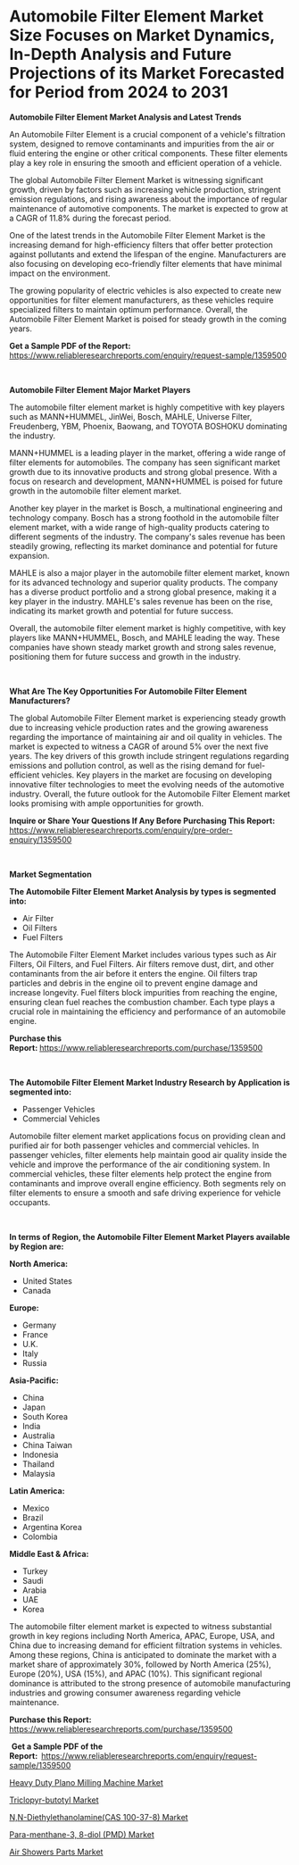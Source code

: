 <p><h1>Automobile Filter Element Market Size Focuses on Market Dynamics, In-Depth Analysis and Future Projections of its Market Forecasted for Period from 2024 to 2031</h1></p><p><strong>Automobile Filter Element Market Analysis and Latest Trends</strong></p>
<p><p>An Automobile Filter Element is a crucial component of a vehicle's filtration system, designed to remove contaminants and impurities from the air or fluid entering the engine or other critical components. These filter elements play a key role in ensuring the smooth and efficient operation of a vehicle.</p><p>The global Automobile Filter Element Market is witnessing significant growth, driven by factors such as increasing vehicle production, stringent emission regulations, and rising awareness about the importance of regular maintenance of automotive components. The market is expected to grow at a CAGR of 11.8% during the forecast period.</p><p>One of the latest trends in the Automobile Filter Element Market is the increasing demand for high-efficiency filters that offer better protection against pollutants and extend the lifespan of the engine. Manufacturers are also focusing on developing eco-friendly filter elements that have minimal impact on the environment.</p><p>The growing popularity of electric vehicles is also expected to create new opportunities for filter element manufacturers, as these vehicles require specialized filters to maintain optimum performance. Overall, the Automobile Filter Element Market is poised for steady growth in the coming years.</p></p>
<p><strong>Get a Sample PDF of the Report:&nbsp;</strong> <a href="https://www.reliableresearchreports.com/enquiry/request-sample/1359500">https://www.reliableresearchreports.com/enquiry/request-sample/1359500</a></p>
<p>&nbsp;</p>
<p><strong>Automobile Filter Element Major Market Players</strong></p>
<p><p>The automobile filter element market is highly competitive with key players such as MANN+HUMMEL, JinWei, Bosch, MAHLE, Universe Filter, Freudenberg, YBM, Phoenix, Baowang, and TOYOTA BOSHOKU dominating the industry. </p><p>MANN+HUMMEL is a leading player in the market, offering a wide range of filter elements for automobiles. The company has seen significant market growth due to its innovative products and strong global presence. With a focus on research and development, MANN+HUMMEL is poised for future growth in the automobile filter element market.</p><p>Another key player in the market is Bosch, a multinational engineering and technology company. Bosch has a strong foothold in the automobile filter element market, with a wide range of high-quality products catering to different segments of the industry. The company's sales revenue has been steadily growing, reflecting its market dominance and potential for future expansion.</p><p>MAHLE is also a major player in the automobile filter element market, known for its advanced technology and superior quality products. The company has a diverse product portfolio and a strong global presence, making it a key player in the industry. MAHLE's sales revenue has been on the rise, indicating its market growth and potential for future success.</p><p>Overall, the automobile filter element market is highly competitive, with key players like MANN+HUMMEL, Bosch, and MAHLE leading the way. These companies have shown steady market growth and strong sales revenue, positioning them for future success and growth in the industry.</p></p>
<p>&nbsp;</p>
<p><strong>What Are The Key Opportunities For Automobile Filter Element Manufacturers?</strong></p>
<p><p>The global Automobile Filter Element market is experiencing steady growth due to increasing vehicle production rates and the growing awareness regarding the importance of maintaining air and oil quality in vehicles. The market is expected to witness a CAGR of around 5% over the next five years. The key drivers of this growth include stringent regulations regarding emissions and pollution control, as well as the rising demand for fuel-efficient vehicles. Key players in the market are focusing on developing innovative filter technologies to meet the evolving needs of the automotive industry. Overall, the future outlook for the Automobile Filter Element market looks promising with ample opportunities for growth.</p></p>
<p><strong>Inquire or Share Your Questions If Any Before Purchasing This Report:</strong> <a href="https://www.reliableresearchreports.com/enquiry/pre-order-enquiry/1359500">https://www.reliableresearchreports.com/enquiry/pre-order-enquiry/1359500</a></p>
<p>&nbsp;</p>
<p><strong>Market Segmentation</strong></p>
<p><strong>The Automobile Filter Element Market Analysis by types is segmented into:</strong></p>
<p><ul><li>Air Filter</li><li>Oil Filters</li><li>Fuel Filters</li></ul></p>
<p><p>The Automobile Filter Element Market includes various types such as Air Filters, Oil Filters, and Fuel Filters. Air filters remove dust, dirt, and other contaminants from the air before it enters the engine. Oil filters trap particles and debris in the engine oil to prevent engine damage and increase longevity. Fuel filters block impurities from reaching the engine, ensuring clean fuel reaches the combustion chamber. Each type plays a crucial role in maintaining the efficiency and performance of an automobile engine.</p></p>
<p><strong>Purchase this Report:&nbsp;</strong><a href="https://www.reliableresearchreports.com/purchase/1359500">https://www.reliableresearchreports.com/purchase/1359500</a></p>
<p>&nbsp;</p>
<p><strong>The Automobile Filter Element Market Industry Research by Application is segmented into:</strong></p>
<p><ul><li>Passenger Vehicles</li><li>Commercial Vehicles</li></ul></p>
<p><p>Automobile filter element market applications focus on providing clean and purified air for both passenger vehicles and commercial vehicles. In passenger vehicles, filter elements help maintain good air quality inside the vehicle and improve the performance of the air conditioning system. In commercial vehicles, these filter elements help protect the engine from contaminants and improve overall engine efficiency. Both segments rely on filter elements to ensure a smooth and safe driving experience for vehicle occupants.</p></p>
<p>&nbsp;</p>
<p><strong>In terms of Region, the Automobile Filter Element Market Players available by Region are:</strong></p>
<p>
    <p> <strong> North America: </strong>
        <ul>
            <li>United States</li>
            <li>Canada</li>
        </ul>
        </p> 
    <p> <strong> Europe: </strong>
        <ul>
            <li>Germany</li>
            <li>France</li>
            <li>U.K.</li>
            <li>Italy</li>
            <li>Russia</li>
        </ul>
        </p> 
    <p> <strong> Asia-Pacific: </strong>
        <ul>
            <li>China</li>
            <li>Japan</li>
            <li>South Korea</li>
            <li>India</li>
            <li>Australia</li>
            <li>China Taiwan</li>
            <li>Indonesia</li>
            <li>Thailand</li>
            <li>Malaysia</li>
        </ul>
        </p> 
    <p> <strong> Latin America: </strong>
        <ul>
            <li>Mexico</li>
            <li>Brazil</li>
            <li>Argentina Korea</li>
            <li>Colombia</li>
        </ul>
        </p> 
    <p> <strong> Middle East & Africa: </strong>
        <ul>
            <li>Turkey</li>
            <li>Saudi</li>
            <li>Arabia</li>
            <li>UAE</li>
            <li>Korea</li>
        </ul>
    </p>
    </p>
<p><p>The automobile filter element market is expected to witness substantial growth in key regions including North America, APAC, Europe, USA, and China due to increasing demand for efficient filtration systems in vehicles. Among these regions, China is anticipated to dominate the market with a market share of approximately 30%, followed by North America (25%), Europe (20%), USA (15%), and APAC (10%). This significant regional dominance is attributed to the strong presence of automobile manufacturing industries and growing consumer awareness regarding vehicle maintenance.</p></p>
<p><strong>Purchase this Report: </strong><a href="https://www.reliableresearchreports.com/purchase/1359500">https://www.reliableresearchreports.com/purchase/1359500</a></p>
<p>&nbsp;<strong>Get a Sample PDF of the Report:&nbsp;&nbsp;</strong><a href="https://www.reliableresearchreports.com/enquiry/request-sample/1359500">https://www.reliableresearchreports.com/enquiry/request-sample/1359500</a></p>
<p><strong></strong></p>
<p><p><a href="https://github.com/guneycigdem35/Market-Research-Report-List-1/blob/main/heavy-duty-plano-milling-machine-market.md">Heavy Duty Plano Milling Machine Market</a></p><p><a href="https://issuu.com/reportprime-2/docs/triclopyr-butotyl-market-size-2030.pptx">Triclopyr-butotyl Market</a></p><p><a href="https://issuu.com/reportprime-2/docs/nn-diethylethanolaminecas-100-37-8-market-size-203">N,N-Diethylethanolamine(CAS 100-37-8) Market</a></p><p><a href="https://github.com/mabutironaldo/Market-Research-Report-List-3/blob/main/para-menthane-3-8-diol-pmd-market.md">Para-menthane-3, 8-diol (PMD) Market</a></p><p><a href="https://github.com/Paul14Anderson63/Market-Research-Report-List-2/blob/main/air-showers-parts-market.md">Air Showers Parts Market</a></p></p>